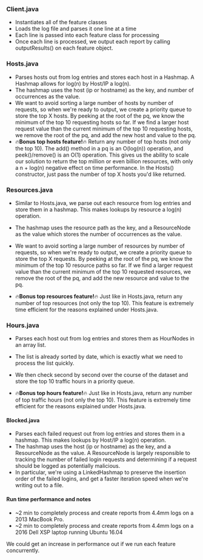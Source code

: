 ### Client.java
* Instantiates all of the feature classes 
* Loads the log file and parses it one line at a time
* Each line is passed into each feature class for processing
* Once each line is processed, we output each report by calling outputResults() on each feature object.

### Hosts.java
* Parses hosts out from log entries and stores each host in a Hashmap. A Hashmap allows for log(n) by Host/IP a log(n).
* The hashmap uses the host (ip or hostname) as the key, and number of occurrences as the value.
* We want to avoid sorting a large number of hosts by number of requests, so when we're ready to output, we create a
priority queue to store the top X hosts. By peeking at the root of the pq, we know the minimum of the top 10
requesting hosts so far. If we find a larger host request value than the current minimum of the top 10 requesting hosts,
we remove the root of the pq, and add the new host and value to the pq.
* :fire:**Bonus top hosts feature!**:fire: Return any number of top hosts (not only the top 10). The add() method in a
pq is an O(log(n)) operation, and peek()/remove() is an O(1) operation. This gives us the ability to scale our
solution to return the top million or even billion resources, with only a n + log(n) negative effect on time performance.
In the Hosts() constructor, just pass the number of top X hosts you'd like returned.

### Resources.java
* Similar to Hosts.java, we parse out each resource from log entries and store them in a hashmap. This makes lookups
by resource a log(n) operation.
* The hashmap uses the resource path as the key, and a ResourceNode as the value which stores the number of occurrences
as the value.
* We want to avoid sorting a large number of resources by number of requests, so when we're ready to output, we create a
priority queue to store  the top X requests. By peeking at the root of the pq, we know the minimum of the top 10
resource paths so far. If we find a larger request value than the current minimum of the top 10 requested resources,
we remove the root of the pq, and add the new resource and value to the pq.

* :fire:**Bonus top resources feature!**:fire: Just like in Hosts.java, return any number of top resources
(not only the top 10). This feature is extremely time efficient for the reasons explained under Hosts.java.

### Hours.java
* Parses each host out from log entries and stores them as HourNodes in an array list.
* The list is already sorted by date, which is exactly what we need to process the list quickly.
* We then check second by second over the course of the dataset and store the top 10 traffic hours in a priority queue.

* :fire:**Bonus top hours feature!**:fire: Just like in Hosts.java, return any number of top traffic hours
(not only the top 10). This feature is extremely time efficient for the reasons explained under Hosts.java.

#### Blocked.java
* Parses each failed request out from log entries and stores them in a hashmap. This makes lookups by Host/IP a
log(n) operation.
* The hashmap uses the host (ip or hostname) as the key, and a ResourceNode as the value. A ResourceNode is largely
responsible to tracking the number of failed login requests and determining if a request should be logged as potentially
malicious.
* In particular, we're using a LinkedHashmap to preserve the insertion order of the failed logins, and get a faster
iteration speed when we're writing out to a file.

#### Run time performance and notes
* ~2 min to completely process and create reports from 4.4mm logs on a 2013 MacBook Pro.
* ~2 min to completely process and create reports from 4.4mm logs on a 2016 Dell XSP laptop running Ubuntu 16.04

We could get an increase in performance out if we run each feature concurrently. 